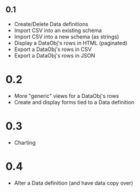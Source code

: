 ## 0.1
* Create/Delete Data definitions
* Import CSV into an existing schema
* Import CSV into a new schema (as strings)
* Display a DataObj's rows in HTML (paginated)
* Export a DataObj's rows in CSV
* Export a DataObj's rows in JSON

# 0.2
* More "generic" views for a DataObj's rows
* Create and display forms tied to a Data definition

# 0.3
* Charting

# 0.4
* Alter a Data definition (and have data copy over)